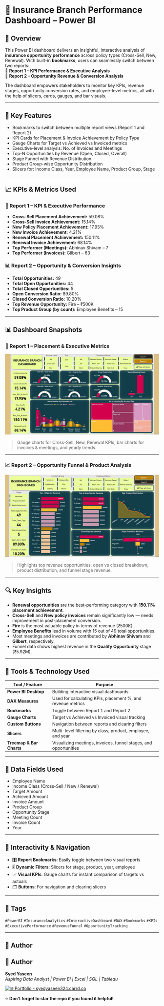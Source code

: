 # 🧾 Insurance Branch Performance Dashboard – Power BI

## 📌 Overview  
This Power BI dashboard delivers an insightful, interactive analysis of **insurance opportunity performance** across policy types (Cross-Sell, New, Renewal). With built-in **bookmarks**, users can seamlessly switch between two reports:  
📘 **Report 1 – KPI Performance & Executive Analysis**  
📗 **Report 2 – Opportunity Revenue & Conversion Analysis**

The dashboard empowers stakeholders to monitor key KPIs, revenue stages, opportunity conversion rates, and employee-level metrics, all with the help of slicers, cards, gauges, and bar visuals.

---

## 🧠 Key Features

- Bookmarks to switch between multiple report views (Report 1 and Report 2)
- KPI Cards for Placement & Invoice Achievement by Policy Type
- Gauge Charts for Target vs Achieved vs Invoiced metrics
- Executive-level analysis: No. of Invoices and Meetings
- Top-N Opportunities by Revenue (Open, Closed, Overall)
- Stage Funnel with Revenue Distribution
- Product Group-wise Opportunity Distribution
- Slicers for: Income Class, Year, Employee Name, Product Group, Stage

---

## 📈 KPIs & Metrics Used

### 🚩 Report 1 – KPI & Executive Performance
- **Cross-Sell Placement Achievement:** 59.08%  
- **Cross-Sell Invoice Achievement:** 15.14%  
- **New Policy Placement Achievement:** 17.95%  
- **New Invoice Achievement:** 4.21%  
- **Renewal Placement Achievement:** 150.11%  
- **Renewal Invoice Achievement:** 68.14%  
- **Top Performer (Meetings):** Abhinav Shivam – 7  
- **Top Performer (Invoices):** Gilbert – 63

### 📊 Report 2 – Opportunity & Conversion Insights
- **Total Opportunities:** 49  
- **Total Open Opportunities:** 44  
- **Total Closed Opportunities:** 5  
- **Open Conversion Ratio:** 89.80%  
- **Closed Conversion Ratio:** 10.20%  
- **Top Revenue Opportunity:** Fire – ₹500K  
- **Top Product Group (by count):** Employee Benefits – 15

---

## 📊 Dashboard Snapshots

### 🧮 Report 1 – Placement & Executive Metrics
![Report 1](./P_Report%201.JPG)
> Gauge charts for Cross-Sell, New, Renewal KPIs, bar charts for invoices & meetings, and yearly trends.

---

### 📈 Report 2 – Opportunity Funnel & Product Analysis
![Report 2](./P_Report%202.JPG)

> Highlights top revenue opportunities, open vs closed breakdown, product distribution, and funnel stage revenue.

---

## 🔍 Key Insights

- **Renewal opportunities** are the best-performing category with **150.11% placement achievement**.
- **Cross-Sell** and **New policy invoices** remain significantly low — needs improvement in post-placement conversion.
- **Fire** is the most valuable policy in terms of revenue (₹500K).
- **Employee Benefits** lead in volume with 15 out of 49 total opportunities.
- Most meetings and invoices are contributed by **Abhinav Shivam** and **Gilbert**, respectively.
- Funnel data shows highest revenue in the **Qualify Opportunity** stage (₹5.92M).

---

## 🧰 Tools & Technology Used

| Tool / Feature        | Purpose                                                          |
|------------------------|------------------------------------------------------------------|
| **Power BI Desktop**   | Building interactive visual dashboards                           |
| **DAX Measures**       | Used for calculating KPIs, placement %, and revenue metrics      |
| **Bookmarks**          | Toggle between Report 1 and Report 2                             |
| **Gauge Charts**       | Target vs Achieved vs Invoiced visual tracking                   |
| **Custom Buttons**     | Navigation between reports and clearing filters                  |
| **Slicers**            | Multi-level filtering by class, product, employee, and year      |
| **Treemap & Bar Charts** | Visualizing meetings, invoices, funnel stages, and opportunities |

---

## 📁 Data Fields Used

- Employee Name  
- Income Class (Cross-Sell / New / Renewal)  
- Target Amount  
- Achieved Amount  
- Invoice Amount  
- Product Group  
- Opportunity Stage  
- Meeting Count  
- Invoice Count  
- Year  

---

## 🔁 Interactivity & Navigation

- 🎛️ **Report Bookmarks**: Easily toggle between two visual reports  
- 🎚️ **Dynamic Filters**: Slicers for stage, product, year, employee  
- 📈 **Visual KPIs**: Gauge charts for instant comparison of targets vs actuals  
- 🗂️ **Buttons**: For navigation and clearing slicers  

---

## 📌 Tags

`#PowerBI` `#InsuranceAnalytics` `#InteractiveDashboard` `#DAX` `#Bookmarks` `#KPIs` `#ExecutivePerformance` `#RevenueFunnel` `#OpportunityTracking`


---

## 👤 Author

## 👤 Author

**Syed Yaseen**  
*Aspiring Data Analyst | Power BI | Excel | SQL | Tableau*

[![🌐 Portfolio - syedyaseen324.carrd.co](https://img.shields.io/badge/Visit-My%20Portfolio-blue?style=for-the-badge&logo=internet-explorer)](https://syedyaseen324.carrd.co/)

⭐ **Don't forget to star the repo if you found it helpful!**



